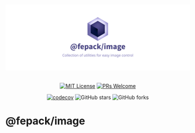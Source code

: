 <div align="center">
  <a href="https://fepack.org" title="@fepack/image - Collection of utilities for easy image control">
    <img src="https://raw.githubusercontent.com/fepack/image/main/assets/banner.png" alt="@fepack/image - Collection of utilities for easy image control" />
  </a>
</div>

<br/>

<div align="center">

[![MIT License](https://img.shields.io/badge/license-MIT-blue.svg?style=for-the-badge&color=4C4885)](https://github.com/fepack/image/blob/main/LICENSE) [![PRs Welcome](https://img.shields.io/badge/PRs-welcome-deepgreen.svg?style=for-the-badge&color=4C4885)](https://github.com/fepack/image/pulls)

[![codecov](https://codecov.io/gh/fepack/image/graph/badge.svg?token=42BBBGVNSJ)](https://codecov.io/gh/fepack/image) ![GitHub stars](https://img.shields.io/github/stars/fepack/image?style=social) ![GitHub forks](https://img.shields.io/github/forks/fepack/image?style=social)

</div>

# @fepack/image
